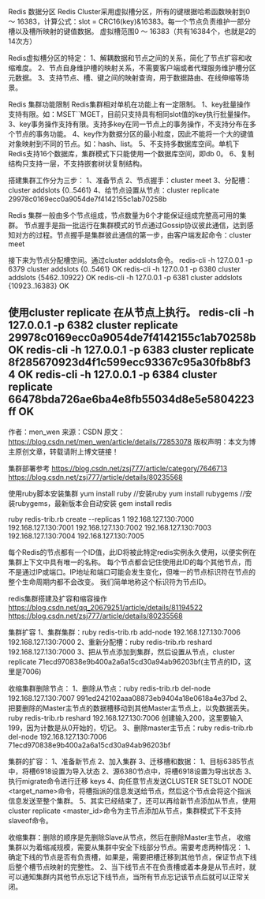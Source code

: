 Redis 数据分区
Redis Cluster采用虚拟槽分区，所有的键根据哈希函数映射到0 ～ 16383，计算公式：slot = CRC16(key)&16383。每一个节点负责维护一部分槽以及槽所映射的键值数据。
虚拟槽范围0 ～ 16383（共有16384个，也就是2的14次方）


Redis虚拟槽分区的特定：
1、解耦数据和节点之间的关系，简化了节点扩容和收缩难度。
2、节点自身维护槽的映射关系，不需要客户端或者代理服务维护槽分区元数据。
3、支持节点、槽、键之间的映射查询，用于数据路由、在线伸缩等场景。


Redis 集群功能限制
Redis集群相对单机在功能上有一定限制。
1、key批量操作支持有限。如：MSET``MGET，目前只支持具有相同slot值的key执行批量操作。
3、key事务操作支持有限。支持多key在同一节点上的事务操作，不支持分布在多个节点的事务功能。
4、key作为数据分区的最小粒度，因此不能将一个大的键值对象映射到不同的节点。如：hash、list。
5、不支持多数据库空间。单机下Redis支持16个数据库，集群模式下只能使用一个数据库空间，即db 0。
6、复制结构只支持一层，不支持嵌套树状复制结构。


搭建集群工作分为三步：
1、准备节点
2、节点握手：cluster meet <ip> <port>
3、分配槽：cluster addslots {0..5461}
4、给节点设置从节点：cluster replicate 29978c0169ecc0a9054de7f4142155c1ab70258b



Redis 集群一般由多个节点组成，节点数量为6个才能保证组成完整高可用的集群。
节点握手是指一批运行在集群模式的节点通过Gossip协议彼此通信，达到感知对方的过程。节点握手是集群彼此通信的第一步，由客户端发起命令：cluster meet <ip> <port>

接下来为节点分配槽空间。通过cluster addslots命令。
redis-cli -h 127.0.0.1 -p 6379 cluster addslots {0..5461}
OK
redis-cli -h 127.0.0.1 -p 6380 cluster addslots {5462..10922}
OK
redis-cli -h 127.0.0.1 -p 6381 cluster addslots {10923..16383}
OK


使用cluster replicate <nodeid>在从节点上执行。
redis-cli -h 127.0.0.1 -p 6382 cluster replicate 29978c0169ecc0a9054de7f4142155c1ab70258b
OK
redis-cli -h 127.0.0.1 -p 6383 cluster replicate 8f285670923d4f1c599ecc93367c95a30fb8bf34
OK
redis-cli -h 127.0.0.1 -p 6384 cluster replicate 66478bda726ae6ba4e8fb55034d8e5e5804223ff
OK
--------------------- 
作者：men_wen 
来源：CSDN 
原文：https://blog.csdn.net/men_wen/article/details/72853078 
版权声明：本文为博主原创文章，转载请附上博文链接！



集群部署参考
https://blog.csdn.net/zsj777/article/category/7646713
https://blog.csdn.net/zsj777/article/details/80235568

使用ruby脚本安装集群
yum install ruby //安装ruby
yum install rubygems  //安装rubygems，最新版本会自动安装
gem install redis


ruby redis-trib.rb  create --replicas 1 192.168.127.130:7000 192.168.127.130:7001 192.168.127.130:7002 192.168.127.130:7003 192.168.127.130:7004 192.168.127.130:7005 

每个Redis的节点都有一个ID值，此ID将被此特定redis实例永久使用，以便实例在集群上下文中具有唯一的名称。 每个节点都会记住使用此ID的每个其他节点，而不是通过IP或端口。IP地址和端口可能会发生变化，但唯一的节点标识符在节点的整个生命周期内都不会改变。 我们简单地称这个标识符为节点ID。


redis集群搭建及扩容和缩容操作
https://blog.csdn.net/qq_20679251/article/details/81194522
https://blog.csdn.net/zsj777/article/details/80235568


集群扩容
1、集群集群：ruby redis-trib.rb add-node 192.168.127.130:7006 192.168.127.130:7000
2、重新分配槽：ruby redis-trib.rb reshard 192.168.127.130:7000
3、把从节点添加到集群，然后设置从节点，cluster replicate 71ecd970838e9b400a2a6a15cd30a94ab96203bf(主节点的ID，这里是7006)


收缩集群删除节点：
1、删除从节点：ruby redis-trib.rb del-node 192.168.127.130:7007 991ed242102aaa08873eb9404a18e0618a4e37bd
2、把要删除的Master主节点的数据槽移动到其他Master主节点上，以免数据丢失。
ruby redis-trib.rb reshard 192.168.127.130:7006
创建输入200，这里要输入199，因为计数是从0开始的，切记。
3、删除master主节点：ruby redis-trib.rb del-node 192.168.127.130:7006 71ecd970838e9b400a2a6a15cd30a94ab96203bf



集群的扩容：
1、准备新节点
2、加入集群
3、迁移槽和数据：
  1、目标6385节点中，将槽6918设置为导入状态
  2、源6380节点中，将槽6918设置为导出状态
  3、执行migrate命令进行迁移 keys
  4、向任意节点发送CLUSTER SETSLOT <slot> NODE <target_name>命令，将槽指派的信息发送给节点，然后这个节点会将这个指派信息发送至整个集群。
  5、其实已经结束了，还可以再给新节点添加从节点，使用cluster replicate <master_id>命令为主节点添加从节点，集群模式下不支持slaveof命令。
  
  
收缩集群：删除的顺序是先删除Slave从节点，然后在删除Master主节点，
收缩集群以为着缩减规模，需要从集群中安全下线部分节点。需要考虑两种情况：
1、确定下线的节点是否有负责槽，如果是，需要把槽迁移到其他节点，保证节点下线后整个槽节点映射的完整性。
2、当下线节点不在负责槽或着本身是从节点时，就可以通知集群内其他节点忘记下线节点，当所有节点忘记该节点后就可以正常关闭。















